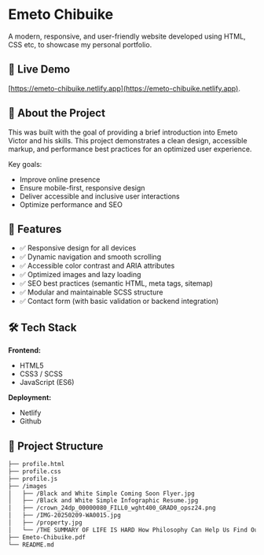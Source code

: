 # Emeto Chibuike

A modern, responsive, and user-friendly website developed using HTML, CSS etc, to showcase my personal portfolio.


## 🚀 Live Demo

[https://emeto-chibuike.netlify.app](https://emeto-chibuike.netlify.app).


## 📖 About the Project

 This was built with the goal of providing a brief introduction into Emeto Victor and his skills. This project demonstrates a clean design, accessible markup, and performance best practices for an optimized user experience.


Key goals:
- Improve online presence
- Ensure mobile-first, responsive design
- Deliver accessible and inclusive user interactions
- Optimize performance and SEO


## 📌 Features

- ✅ Responsive design for all devices
- ✅ Dynamic navigation and smooth scrolling
- ✅ Accessible color contrast and ARIA attributes
- ✅ Optimized images and lazy loading
- ✅ SEO best practices (semantic HTML, meta tags, sitemap)
- ✅ Modular and maintainable SCSS structure
- ✅ Contact form (with basic validation or backend integration)

## 🛠 Tech Stack

**Frontend:**
- HTML5
- CSS3 / SCSS
- JavaScript (ES6)

**Deployment:**
- Netlify
- Github

## 📁 Project Structure

```bash
├── profile.html
├── profile.css
├── profile.js 
├── /images
│   ├── /Black and White Simple Coming Soon Flyer.jpg
│   ├── /Black and White Simple Infographic Resume.jpg
│   ├── /crown_24dp_00000080_FILL0_wght400_GRAD0_opsz24.png
│   ├── /IMG-20250209-WA0015.jpg
│   ├── /property.jpg
│   └── /THE SUMMARY OF LIFE IS HARD How Philosophy Can Help Us Find Our Way By Keiran Setiya.jpg
├── Emeto-Chibuike.pdf
└── README.md
